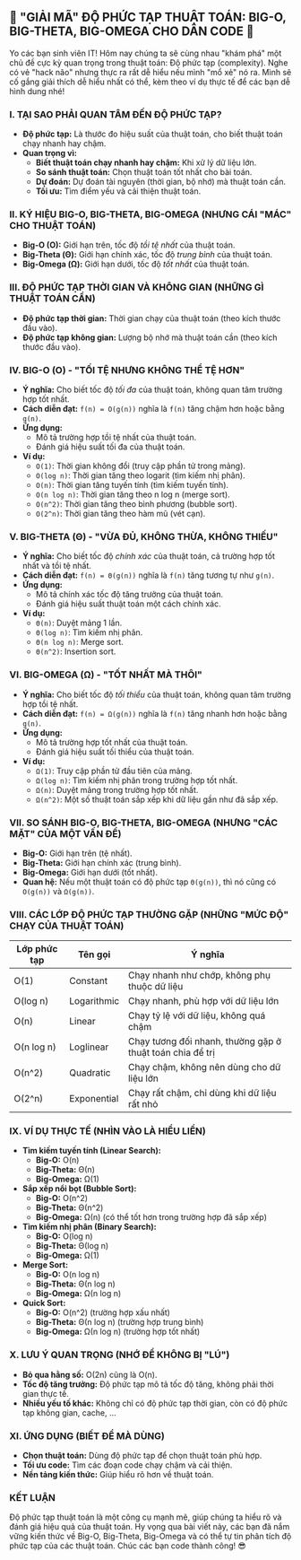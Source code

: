 ## **🚀 "GIẢI MÃ" ĐỘ PHỨC TẠP THUẬT TOÁN: BIG-O, BIG-THETA, BIG-OMEGA CHO DÂN CODE 🚀**

Yo các bạn sinh viên IT! Hôm nay chúng ta sẽ cùng nhau "khám phá" một chủ đề cực kỳ quan trọng trong thuật toán: Độ phức
tạp (complexity). Nghe có vẻ "hack não" nhưng thực ra rất dễ hiểu nếu mình "mổ xẻ" nó ra. Mình sẽ cố gắng giải thích dễ
hiểu nhất có thể, kèm theo ví dụ thực tế để các bạn dễ hình dung nhé!

### **I. TẠI SAO PHẢI QUAN TÂM ĐẾN ĐỘ PHỨC TẠP?**

* **Độ phức tạp:** Là thước đo hiệu suất của thuật toán, cho biết thuật toán chạy nhanh hay chậm.
* **Quan trọng vì:**
    * **Biết thuật toán chạy nhanh hay chậm:** Khi xử lý dữ liệu lớn.
    * **So sánh thuật toán:** Chọn thuật toán tốt nhất cho bài toán.
    * **Dự đoán:** Dự đoán tài nguyên (thời gian, bộ nhớ) mà thuật toán cần.
    * **Tối ưu:** Tìm điểm yếu và cải thiện thuật toán.

### **II. KÝ HIỆU BIG-O, BIG-THETA, BIG-OMEGA (NHƯNG CÁI "MÁC" CHO THUẬT TOÁN)**

* **Big-O (O):** Giới hạn trên, tốc độ *tồi tệ nhất* của thuật toán.
* **Big-Theta (Θ):** Giới hạn chính xác, tốc độ *trung bình* của thuật toán.
* **Big-Omega (Ω):** Giới hạn dưới, tốc độ *tốt nhất* của thuật toán.

### **III. ĐỘ PHỨC TẠP THỜI GIAN VÀ KHÔNG GIAN (NHỮNG GÌ THUẬT TOÁN CẦN)**

* **Độ phức tạp thời gian:** Thời gian chạy của thuật toán (theo kích thước đầu vào).
* **Độ phức tạp không gian:** Lượng bộ nhớ mà thuật toán cần (theo kích thước đầu vào).

### **IV. BIG-O (O) - "TỐI TỆ NHƯNG KHÔNG THỂ TỆ HƠN"**

* **Ý nghĩa:** Cho biết tốc độ *tối đa* của thuật toán, không quan tâm trường hợp tốt nhất.
* **Cách diễn đạt:** `f(n) = O(g(n))` nghĩa là `f(n)` tăng chậm hơn hoặc bằng `g(n)`.
* **Ứng dụng:**
    * Mô tả trường hợp tồi tệ nhất của thuật toán.
    * Đánh giá hiệu suất tối đa của thuật toán.
* **Ví dụ:**
    * `O(1)`: Thời gian không đổi (truy cập phần tử trong mảng).
    * `O(log n)`: Thời gian tăng theo logarit (tìm kiếm nhị phân).
    * `O(n)`: Thời gian tăng tuyến tính (tìm kiếm tuyến tính).
    * `O(n log n)`: Thời gian tăng theo n log n (merge sort).
    * `O(n^2)`: Thời gian tăng theo bình phương (bubble sort).
    * `O(2^n)`: Thời gian tăng theo hàm mũ (vét cạn).

### **V. BIG-THETA (Θ) - "VỪA ĐỦ, KHÔNG THỪA, KHÔNG THIẾU"**

* **Ý nghĩa:** Cho biết tốc độ *chính xác* của thuật toán, cả trường hợp tốt nhất và tồi tệ nhất.
* **Cách diễn đạt:** `f(n) = Θ(g(n))` nghĩa là `f(n)` tăng tương tự như `g(n)`.
* **Ứng dụng:**
    * Mô tả chính xác tốc độ tăng trưởng của thuật toán.
    * Đánh giá hiệu suất thuật toán một cách chính xác.
* **Ví dụ:**
    * `Θ(n)`: Duyệt mảng 1 lần.
    * `Θ(log n)`: Tìm kiếm nhị phân.
    * `Θ(n log n)`: Merge sort.
    * `Θ(n^2)`: Insertion sort.

### **VI. BIG-OMEGA (Ω) - "TỐT NHẤT MÀ THÔI"**

* **Ý nghĩa:** Cho biết tốc độ *tối thiểu* của thuật toán, không quan tâm trường hợp tồi tệ nhất.
* **Cách diễn đạt:** `f(n) = Ω(g(n))` nghĩa là `f(n)` tăng nhanh hơn hoặc bằng `g(n)`.
* **Ứng dụng:**
    * Mô tả trường hợp tốt nhất của thuật toán.
    * Đánh giá hiệu suất tối thiểu của thuật toán.
* **Ví dụ:**
    * `Ω(1)`: Truy cập phần tử đầu tiên của mảng.
    * `Ω(log n)`: Tìm kiếm nhị phân trong trường hợp tốt nhất.
    * `Ω(n)`: Duyệt mảng trong trường hợp tốt nhất.
    * `Ω(n^2)`: Một số thuật toán sắp xếp khi dữ liệu gần như đã sắp xếp.

### **VII. SO SÁNH BIG-O, BIG-THETA, BIG-OMEGA (NHƯNG "CÁC MẶT" CỦA MỘT VẤN ĐỀ)**

* **Big-O:** Giới hạn trên (tệ nhất).
* **Big-Theta:** Giới hạn chính xác (trung bình).
* **Big-Omega:** Giới hạn dưới (tốt nhất).
* **Quan hệ:** Nếu một thuật toán có độ phức tạp `Θ(g(n))`, thì nó cũng có `O(g(n))` và `Ω(g(n))`.

### **VIII. CÁC LỚP ĐỘ PHỨC TẠP THƯỜNG GẶP (NHỮNG "MỨC ĐỘ" CHẠY CỦA THUẬT TOÁN)**

| Lớp phức tạp | Tên gọi     | Ý nghĩa                                                   |
|--------------|-------------|-----------------------------------------------------------|
| O(1)         | Constant    | Chạy nhanh như chớp, không phụ thuộc dữ liệu              |
| O(log n)     | Logarithmic | Chạy nhanh, phù hợp với dữ liệu lớn                       |
| O(n)         | Linear      | Chạy tỷ lệ với dữ liệu, không quá chậm                    |
| O(n log n)   | Loglinear   | Chạy tương đối nhanh, thường gặp ở thuật toán chia để trị |
| O(n^2)       | Quadratic   | Chạy chậm, không nên dùng cho dữ liệu lớn                 |
| O(2^n)       | Exponential | Chạy rất chậm, chỉ dùng khi dữ liệu rất nhỏ               |

### **IX. VÍ DỤ THỰC TẾ (NHÌN VÀO LÀ HIỂU LIỀN)**

* **Tìm kiếm tuyến tính (Linear Search):**
    * **Big-O:** O(n)
    * **Big-Theta:** Θ(n)
    * **Big-Omega:** Ω(1)
* **Sắp xếp nổi bọt (Bubble Sort):**
    * **Big-O:** O(n^2)
    * **Big-Theta:** Θ(n^2)
    * **Big-Omega:** Ω(n) (có thể tốt hơn trong trường hợp đã sắp xếp)
* **Tìm kiếm nhị phân (Binary Search):**
    * **Big-O:** O(log n)
    * **Big-Theta:** Θ(log n)
    * **Big-Omega:** Ω(1)
* **Merge Sort:**
    * **Big-O:** O(n log n)
    * **Big-Theta:** Θ(n log n)
    * **Big-Omega:** Ω(n log n)
* **Quick Sort:**
    * **Big-O:** O(n^2) (trường hợp xấu nhất)
    * **Big-Theta:** Θ(n log n) (trường hợp trung bình)
    * **Big-Omega:** Ω(n log n) (trường hợp tốt nhất)

### **X. LƯU Ý QUAN TRỌNG (NHỚ ĐỂ KHÔNG BỊ "LÚ")**

* **Bỏ qua hằng số:** O(2n) cũng là O(n).
* **Tốc độ tăng trưởng:** Độ phức tạp mô tả tốc độ tăng, không phải thời gian thực tế.
* **Nhiều yếu tố khác:** Không chỉ có độ phức tạp thời gian, còn có độ phức tạp không gian, cache, ...

### **XI. ỨNG DỤNG (BIẾT ĐỂ MÀ DÙNG)**

* **Chọn thuật toán:** Dùng độ phức tạp để chọn thuật toán phù hợp.
* **Tối ưu code:** Tìm các đoạn code chạy chậm và cải thiện.
* **Nền tảng kiến thức:** Giúp hiểu rõ hơn về thuật toán.

### **KẾT LUẬN**

Độ phức tạp thuật toán là một công cụ mạnh mẽ, giúp chúng ta hiểu rõ và đánh giá hiệu quả của thuật toán. Hy vọng qua
bài viết này, các bạn đã nắm vững kiến thức về Big-O, Big-Theta, Big-Omega và có thể tự tin phân tích độ phức tạp của
các thuật toán. Chúc các bạn code thành công! 😎
